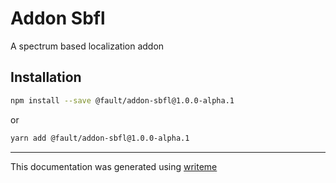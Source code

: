 # Addon Sbfl

A spectrum based localization addon

## Installation

```bash
npm install --save @fault/addon-sbfl@1.0.0-alpha.1
```
or
```bash
yarn add @fault/addon-sbfl@1.0.0-alpha.1
```

---
This documentation was generated using [writeme](https://www.npmjs.com/package/@writeme/core)
